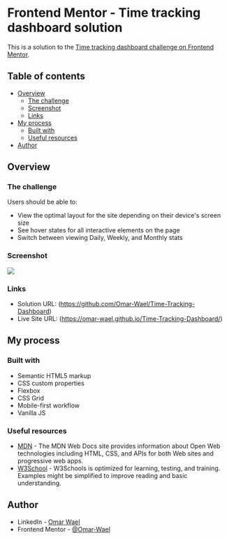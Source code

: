 # Frontend Mentor - Time tracking dashboard solution

This is a solution to the [Time tracking dashboard challenge on Frontend Mentor](https://www.frontendmentor.io/challenges/time-tracking-dashboard-UIQ7167Jw).

## Table of contents

- [Overview](#overview)
  - [The challenge](#the-challenge)
  - [Screenshot](#screenshot)
  - [Links](#links)
- [My process](#my-process)
  - [Built with](#built-with)
  - [Useful resources](#useful-resources)
- [Author](#author)

## Overview

### The challenge

Users should be able to:

- View the optimal layout for the site depending on their device's screen size
- See hover states for all interactive elements on the page
- Switch between viewing Daily, Weekly, and Monthly stats

### Screenshot

![](./screenshot.jpg)

### Links

- Solution URL: (https://github.com/Omar-Wael/Time-Tracking-Dashboard)
- Live Site URL: (https://omar-wael.github.io/Time-Tracking-Dashboard/)

## My process

### Built with

- Semantic HTML5 markup
- CSS custom properties
- Flexbox
- CSS Grid
- Mobile-first workflow
- Vanilla JS

### Useful resources

- [MDN](https://developer.mozilla.org/en-US/) - The MDN Web Docs site provides information about Open Web technologies including HTML, CSS, and APIs for both Web sites and progressive web apps.
- [W3School](https://www.w3schools.com/) - W3Schools is optimized for learning, testing, and training. Examples might be simplified to improve reading and basic understanding.

## Author

- LinkedIn - [Omar Wael](https://www.linkedin.com/in/omar-wael/)
- Frontend Mentor - [@Omar-Wael](https://www.frontendmentor.io/profile/Omar-Wael)
